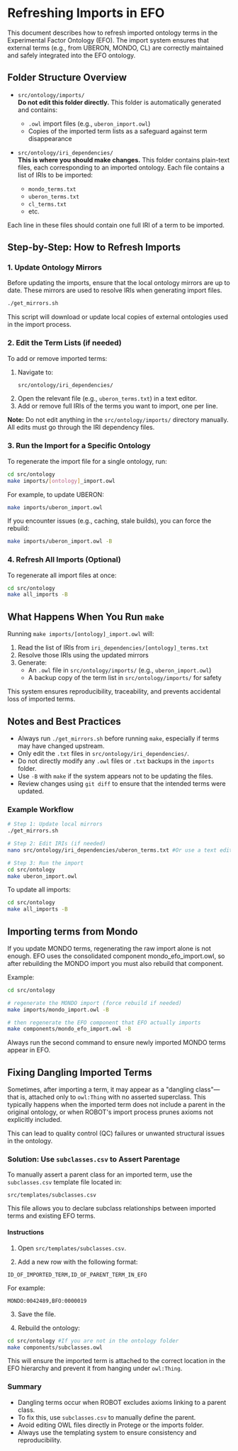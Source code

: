 # Refreshing Imports in EFO

This document describes how to refresh imported ontology terms in the Experimental Factor Ontology (EFO). The import system ensures that external terms (e.g., from UBERON, MONDO, CL) are correctly maintained and safely integrated into the EFO ontology.

## Folder Structure Overview

- `src/ontology/imports/`  
  **Do not edit this folder directly.** This folder is automatically generated and contains:
  - `.owl` import files (e.g., `uberon_import.owl`)
  - Copies of the imported term lists as a safeguard against term disappearance

- `src/ontology/iri_dependencies/`  
  **This is where you should make changes.** This folder contains plain-text files, each corresponding to an imported ontology. Each file contains a list of IRIs to be imported:
  - `mondo_terms.txt`
  - `uberon_terms.txt`
  - `cl_terms.txt`
  - etc.

Each line in these files should contain one full IRI of a term to be imported.

## Step-by-Step: How to Refresh Imports

### 1. Update Ontology Mirrors

Before updating the imports, ensure that the local ontology mirrors are up to date. These mirrors are used to resolve IRIs when generating import files.

```bash
./get_mirrors.sh
```

This script will download or update local copies of external ontologies used in the import process.

### 2. Edit the Term Lists (if needed)

To add or remove imported terms:

1. Navigate to:
   ```bash
   src/ontology/iri_dependencies/
   ```
2. Open the relevant file (e.g., `uberon_terms.txt`) in a text editor.
3. Add or remove full IRIs of the terms you want to import, one per line.

**Note:** Do not edit anything in the `src/ontology/imports/` directory manually. All edits must go through the IRI dependency files.

### 3. Run the Import for a Specific Ontology

To regenerate the import file for a single ontology, run:

```bash
cd src/ontology
make imports/[ontology]_import.owl
```

For example, to update UBERON:

```bash
make imports/uberon_import.owl
```

If you encounter issues (e.g., caching, stale builds), you can force the rebuild:

```bash
make imports/uberon_import.owl -B
```

### 4. Refresh All Imports (Optional)

To regenerate all import files at once:

```bash
cd src/ontology
make all_imports -B
```

## What Happens When You Run `make`

Running `make imports/[ontology]_import.owl` will:

1. Read the list of IRIs from `iri_dependencies/[ontology]_terms.txt`
2. Resolve those IRIs using the updated mirrors
3. Generate:
   - An `.owl` file in `src/ontology/imports/` (e.g., `uberon_import.owl`)
   - A backup copy of the term list in `src/ontology/imports/` for safety

This system ensures reproducibility, traceability, and prevents accidental loss of imported terms.

## Notes and Best Practices

- Always run `./get_mirrors.sh` before running `make`, especially if terms may have changed upstream.
- Only edit the `.txt` files in `src/ontology/iri_dependencies/`.
- Do not directly modify any `.owl` files or `.txt` backups in the `imports` folder.
- Use `-B` with `make` if the system appears not to be updating the files.
- Review changes using `git diff` to ensure that the intended terms were updated.

### Example Workflow

```bash
# Step 1: Update local mirrors
./get_mirrors.sh

# Step 2: Edit IRIs (if needed)
nano src/ontology/iri_dependencies/uberon_terms.txt #Or use a text editor such as VSC

# Step 3: Run the import
cd src/ontology
make uberon_import.owl
```

To update all imports:

```bash
cd src/ontology
make all_imports -B
```

## Importing terms from Mondo

If you update MONDO terms, regenerating the raw import alone is not enough. EFO uses the consolidated component mondo_efo_import.owl, so after rebuilding the MONDO import you must also rebuild that component.

Example:

```bash
cd src/ontology

# regenerate the MONDO import (force rebuild if needed)
make imports/mondo_import.owl -B

# then regenerate the EFO component that EFO actually imports
make components/mondo_efo_import.owl -B
```

Always run the second command to ensure newly imported MONDO terms appear in EFO.

## Fixing Dangling Imported Terms

Sometimes, after importing a term, it may appear as a "dangling class"—that is, attached only to `owl:Thing` with no asserted superclass. This typically happens when the imported term does not include a parent in the original ontology, or when ROBOT's import process prunes axioms not explicitly included.

This can lead to quality control (QC) failures or unwanted structural issues in the ontology.

### Solution: Use `subclasses.csv` to Assert Parentage

To manually assert a parent class for an imported term, use the `subclasses.csv` template file located in:

```
src/templates/subclasses.csv
```

This file allows you to declare subclass relationships between imported terms and existing EFO terms.

#### Instructions

1. Open `src/templates/subclasses.csv`.

2. Add a new row with the following format:

```
ID_OF_IMPORTED_TERM,ID_OF_PARENT_TERM_IN_EFO
```

For example:

```
MONDO:0042489,BFO:0000019
```

3. Save the file.

4. Rebuild the ontology:

```bash
cd src/ontology #If you are not in the ontology folder
make components/subclasses.owl      
```

This will ensure the imported term is attached to the correct location in the EFO hierarchy and prevent it from hanging under `owl:Thing`.

### Summary

- Dangling terms occur when ROBOT excludes axioms linking to a parent class.
- To fix this, use `subclasses.csv` to manually define the parent.
- Avoid editing OWL files directly in Protege or the imports folder.
- Always use the templating system to ensure consistency and reproducibility.

